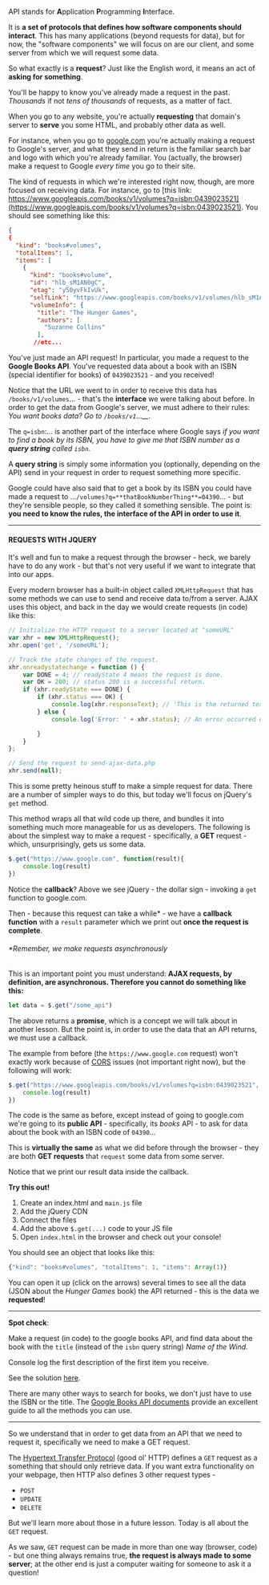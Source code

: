 API stands for **A**pplication **P**rogramming **I**nterface.

  

It is **a set of protocols that defines how software components should interact**. This has many applications (beyond requests for data), but for now, the "software components" we will focus on are our client, and some server from which we will request some data.

  

So what exactly is a **request**? Just like the English word, it means an act of **asking for something**.

  

You'll be happy to know you've already made a request in the past. _Thousands_ if not _tens of thousands_ of requests, as a matter of fact.

  

When you go to any website, you're actually **requesting** that domain's server to **serve** you some HTML, and probably other data as well.

  

For instance, when you go to [google.com](https://www.google.com/) you're actually making a request to Google's server, and what they send in return is the familiar search bar and logo with which you're already familiar. You (actually, the browser) make a request to Google _every time_ you go to their site.

  

The kind of requests in which we're interested right now, though, are more focused on receiving data. For instance, go to [this link: https://www.googleapis.com/books/v1/volumes?q=isbn:0439023521](https://www.googleapis.com/books/v1/volumes?q=isbn:0439023521). You should see something like this:

  
```json
{
{
  "kind": "books#volumes",
  "totalItems": 1,
  "items": [
    {
      "kind": "books#volume",
      "id": "hlb_sM1AN0gC",
      "etag": "y50yvFkIvUk",
      "selfLink": "https://www.googleapis.com/books/v1/volumes/hlb_sM1AN0gC",
      "volumeInfo": {
        "title": "The Hunger Games",
        "authors": [
          "Suzanne Collins"
        ],
       //etc...
```
  

You've just made an API request! In particular, you made a request to the **Google Books API**. You've requested data about a book with an ISBN (special identifier for books) of `0439023521` - and you received!

  

Notice that the URL we went to in order to receive this data has `/books/v1/volumes`... - that's the **interface** we were talking about before. In order to get the data from Google's server, we must adhere to their rules: _You want books data? Go to_ _`/books/v1`...__._

  

The `q=isbn`:... is another part of the interface where Google says _if you want to find a book by its ISBN, you have to give me that ISBN number as a_ **_query string_** _called_ _`isbn`_.

A **query string** is simply some information you (optionally, depending on the API) send in your request in order to request something more specific.

  

Google could have also said that to get a book by its ISBN you could have made a request to ...`/volumes?q=**thatBookNumberThing**=04390`... - but they're sensible people, so they called it something sensible. The point is: **you need to know the rules, the interface of the API in order to use it**.

  

----------

  

#### **REQUESTS WITH JQUERY**

  

It's well and fun to make a request through the browser - heck, we barely have to do any work - but that's not very useful if we want to integrate that into our apps.

  

Every modern browser has a built-in object called `XMLHttpRequest` that has some methods we can use to send and receive data to/from a server. AJAX uses this object, and back in the day we would create requests (in code) like this:

  
```js
// Initialize the HTTP request to a server located at "someURL"
var xhr = new XMLHttpRequest();
xhr.open('get', '/someURL');

// Track the state changes of the request.
xhr.onreadystatechange = function () {
    var DONE = 4; // readyState 4 means the request is done.
    var OK = 200; // status 200 is a successful return.
    if (xhr.readyState === DONE) {
        if (xhr.status === OK) {
            console.log(xhr.responseText); // 'This is the returned text.'
        } else {
            console.log('Error: ' + xhr.status); // An error occurred during the request.

        }
    }
};

// Send the request to send-ajax-data.php
xhr.send(null);
```
  

This is some pretty heinous stuff to make a simple request for data. There are a number of simpler ways to do this, but today we'll focus on jQuery's `get` method.

  

This method wraps all that wild code up there, and bundles it into something much more manageable for us as developers. The following is about the simplest way to make a request - specifically, a **GET** request - which, unsurprisingly, gets us some data.

  

```js
$.get("https://www.google.com", function(result){
    console.log(result)
})
```
  

Notice the **callback**? Above we see jQuery - the dollar sign - invoking a `get` function to google.com.

  

Then - because this request can take a while* - we have a **callback function** with a `result` parameter which we print out **once the request is complete**.

###### *Remember, we make requests _asynchronously_

  

This is an important point you must understand: **AJAX requests, by definition, are asynchronous. Therefore you cannot do something like this:**

  

```js
let data = $.get("/some_api")
```
  

The above returns a **promise**, which is a concept we will talk about in another lesson. But the point is, in order to use the data that an API returns, we must use a callback.

  

The example from before (the `https://www.google.com` request) won't exactly work because of [CORS](https://stackoverflow.com/questions/20035101/why-does-my-javascript-get-a-no-access-control-allow-origin-header-is-present) issues (not important right now), but the following will work:

  

```js
$.get("https://www.googleapis.com/books/v1/volumes?q=isbn:0439023521", function(result){
    console.log(result)
})
```
  

The code is the same as before, except instead of going to google.com we're going to its **public API** - specifically, its _books_ API - to ask for data about the book with an ISBN code of `04390`...

  

This is **virtually the same** as what we did before through the browser - they are both **GET requests** that `request` some data from some server.

  

Notice that we print our result data inside the callback.

  

**Try this out!**

1.  Create an index.html and `main.js` file
2.  Add the jQuery CDN
3.  Connect the files
4.  Add the above `$.get(...)` code to your JS file
5.  Open `index.html` in the browser and check out your console!

  

You should see an object that looks like this:


```js
{"kind": "books#volumes", "totalItems": 1, "items": Array(1)}
```
  

You can open it up (click on the arrows) several times to see all the data (JSON about the _Hunger Games_ book) the API returned - this is the data we **requested**!

  

----------

  

**Spot check**:

Make a request (in code) to the google books API, and find data about the book with the `title` (instead of the `isbn` query string) _Name of the Wind_.

  

Console log the first description of the first item you receive.

  

See the solution [here](https://codepen.io/ElevationPen/pen/KjPZxM?editors=0010).

  

There are many other ways to search for books, we don't just have to use the ISBN or the title. The [Google Books API documents](https://developers.google.com/books/docs/v1/using#PerformingSearch) provide an excellent guide to all the methods you can use.

  

----------

  

So we understand that in order to get data from an API that we need to request it, specifically we need to make a GET request.

  

The [Hypertext Transfer Protocol](https://en.wikipedia.org/wiki/Hypertext_Transfer_Protocol) (good ol' HTTP) defines a `GET` request as a something that should only retrieve data. If you want extra functionality on your webpage, then HTTP also defines 3 other request types -

  

-   `POST`
-   `UPDATE`
-   `DELETE`

  

But we'll learn more about those in a future lesson. Today is all about the `GET` request.

  

As we saw, `GET` request can be made in more than one way (browser, code) - but one thing always remains true, **the request is always made to some server**; at the other end is just a computer waiting for someone to ask it a question!
